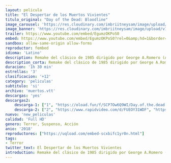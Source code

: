```yaml
---
layout: pelicula
title: "El Despertar de los Muertos Vivientes"
titulo_original: "Day of the Dead: Bloodline"
image_carousel: 'https://res.cloudinary.com/imbriitneysam/image/upload/v1544764016/muertos-poster-min.jpg'
image_banner: 'https://res.cloudinary.com/imbriitneysam/image/upload/v1544764016/muertos-banner-min.jpg'
trailer: https://www.youtube.com/embed/EgumzOKPoS0
embed: https://www.youtube.com/embed/EgumzOKPoS0?rel=0&amp;hd=1&border=0&wmode=opaque&enablejsapi=1&modestbranding=1&controls=1&showinfo=1
sandbox: allow-same-origin allow-forms
reproductor: fembed
idioma: 'Latino'
description: Remake del clásico de 1985 dirigido por George A.Romero (Amanecer de los muertos, La tierra de los muertos vivientes) en el que los zombies vuelven a un estilo convencional. El mundo se encuentra diezmado por los muertos vivientes, que han arrasado prácticamente todo resto de vida en el planeta. No obstante, unos pocos humanos han luchado y sobrevivido a la amenaza y han logrado refugiarse en una base militar con el fin de protegerse a la vez que encuentran la cura a la infección. Ante la frustración de no obtener resultados rápidamente, el grupo de personas decide realizar experimentos que logren controlar y modificar el comportamiento de los zombies, para poder controlarlos y tener una oportunidad de salir de allí. Un helicóptero y miles de muertos son los que les separan de la ansiada libertad.
description_corta: Remake del clásico de 1985 dirigido por George A.Romero (Amanecer de los muertos, La tierra de los muertos vivientes) en el que los zombies vuelven a un estilo convencional. El mundo se encuentra diezmado por los muertos vivientes, que...
duracion: '1h 30 min'
estrellas: '3'
clasificacion: '+12'
category: 'peliculas'
subtitulo: 'si'
archivo: 'muertos.vtt'
descargas: 'yes'
descargas2:
    descarga-1: ["1", "https://oload.fun/f/SCP7Ow6Q9WI/Day.of.the.dead.bloodline.2018.1080p-dual-lat-cinecalidad.to.mp4", "https://www.google.com/s2/favicons?domain=openload.co","OpenLoad","https://res.cloudinary.com/imbriitneysam/image/upload/v1541473684/mexico.png", "Latino", "Full HD"]
    descarga-2: ["2", "https://www.rapidvideo.com/d/FUEOY31WDF", "https://www.google.com/s2/favicons?domain=www.rapidvideo.com","RapidVideo","https://res.cloudinary.com/imbriitneysam/image/upload/v1541473684/mexico.png", "Latino", "Full HD"]
nuevo: 'new_peliculas'
calidad: 'Full HD'
genero: Terror, Suspenso, Acción
anio: '2018'
reproductores: ["https://uqload.com/embed-scxbifc1yr0n.html"]
tags:
- Terror
twitter_text: El Despertar de los Muertos Vivientes
introduction: Remake del clásico de 1985 dirigido por George A.Romero (Amanecer de los muertos, La tierra de los muertos vivientes) en el que los zombies vuelven a un estilo convencional. El mundo se encuentra diezmado por los muertos vivientes, que...
---
```



 







